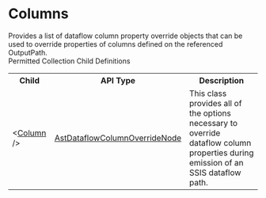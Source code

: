 # Columns

<div class="LanguageSummary"><div class ="SummaryItem">Provides a list of dataflow column property override objects that can be used to override properties of columns defined on the referenced OutputPath.</div></div><div class="SchemaBindingGroup"><div class="SchemaBindingGroupHeader">Permitted Collection Child Definitions</div><table id="SchemaBindingList" class="SchemaBindingList"><tbody><tr><th class="SchemaBindingNameColumnHeader">Child</th><th class="SchemaBindingTypeColumnHeader">API Type</th><th class="SchemaBindingSummaryColumnHeader">Description</th></tr><tr class="cd0"><td class="SchemaBindingName"><span class="punc">&lt;</span><a href=Varigence.Languages.Biml.Transformation.AstDataflowColumnOverrideNode.html">Column</a><span class="punc"> /&gt;</span></td><td class="SchemaBindingType"><a href="../api-reference/Varigence.Languages.Biml.Transformation.AstDataflowColumnOverrideNode.html">AstDataflowColumnOverrideNode</a></td><td class="SchemaBindingSummary">This class provides all of the options necessary to override dataflow column properties during emission of an SSIS dataflow path.</td></tr></tbody></table></div>